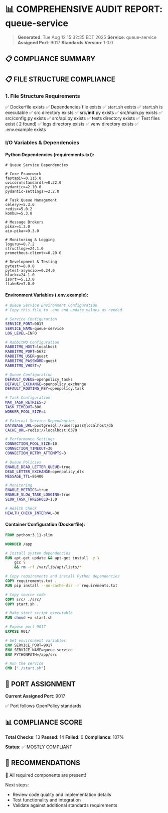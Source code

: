 # 📊 COMPREHENSIVE AUDIT REPORT: queue-service

> **Generated**: Tue Aug 12 15:32:35 EDT 2025
> **Service**: queue-service
> **Assigned Port**: 9017
> **Standards Version**: 1.0.0

## 📋 COMPLIANCE SUMMARY

## 📋 FILE STRUCTURE COMPLIANCE

### 1. File Structure Requirements

✅ Dockerfile exists
✅ Dependencies file exists
✅ start.sh exists
✅ start.sh is executable
✅ src directory exists
✅ src/__init__.py exists
✅ src/main.py exists
✅ src/config.py exists
✅ src/api.py exists
✅ tests directory exists
✅ Test files exist (       2 found)
✅ logs directory exists
✅ venv directory exists
✅ .env.example exists

### I/O Variables & Dependencies

#### Python Dependencies (requirements.txt):
```
# Queue Service Dependencies

# Core Framework
fastapi>=0.115.0
uvicorn[standard]>=0.32.0
pydantic>=2.10.0
pydantic-settings>=2.2.0

# Task Queue Management
celery>=5.3.6
redis>=5.0.2
kombu>=5.3.0

# Message Brokers
pika>=1.3.0
aio-pika>=9.3.0

# Monitoring & Logging
loguru>=0.7.2
structlog>=24.1.0
prometheus-client>=0.20.0

# Development & Testing
pytest>=8.0.0
pytest-asyncio>=0.24.0
black>=24.1.0
isort>=5.13.0
flake8>=7.0.0
```

#### Environment Variables (.env.example):
```bash
# Queue Service Environment Configuration
# Copy this file to .env and update values as needed

# Service Configuration
SERVICE_PORT=9017
SERVICE_NAME=queue-service
LOG_LEVEL=INFO

# RabbitMQ Configuration
RABBITMQ_HOST=localhost
RABBITMQ_PORT=5672
RABBITMQ_USER=guest
RABBITMQ_PASSWORD=guest
RABBITMQ_VHOST=/

# Queue Configuration
DEFAULT_QUEUE=openpolicy_tasks
DEFAULT_EXCHANGE=openpolicy_exchange
DEFAULT_ROUTING_KEY=openpolicy.task

# Task Configuration
MAX_TASK_RETRIES=3
TASK_TIMEOUT=300
WORKER_POOL_SIZE=4

# External Service Dependencies
DATABASE_URL=postgresql://user:pass@localhost/db
CACHE_URL=redis://localhost:6379

# Performance Settings
CONNECTION_POOL_SIZE=10
CONNECTION_TIMEOUT=30
CONNECTION_RETRY_ATTEMPTS=3

# Queue Policies
ENABLE_DEAD_LETTER_QUEUE=true
DEAD_LETTER_EXCHANGE=openpolicy_dlx
MESSAGE_TTL=86400

# Monitoring
ENABLE_METRICS=true
ENABLE_SLOW_TASK_LOGGING=true
SLOW_TASK_THRESHOLD=1.0

# Health Check
HEALTH_CHECK_INTERVAL=30
```

#### Container Configuration (Dockerfile):
```dockerfile
FROM python:3.11-slim

WORKDIR /app

# Install system dependencies
RUN apt-get update && apt-get install -y \
    gcc \
    && rm -rf /var/lib/apt/lists/*

# Copy requirements and install Python dependencies
COPY requirements.txt .
RUN pip install --no-cache-dir -r requirements.txt

# Copy source code
COPY src/ ./src/
COPY start.sh .

# Make start script executable
RUN chmod +x start.sh

# Expose port 9017
EXPOSE 9017

# Set environment variables
ENV SERVICE_PORT=9017
ENV SERVICE_NAME=queue-service
ENV PYTHONPATH=/app/src

# Run the service
CMD ["./start.sh"]
```

## 🔌 PORT ASSIGNMENT

**Current Assigned Port**: 9017

✅ Port follows OpenPolicy standards

## 📊 COMPLIANCE SCORE

**Total Checks**: 13
**Passed**: 14
**Failed**: 0
**Compliance**: 107%

**Status**: ✅ MOSTLY COMPLIANT

## 🚀 RECOMMENDATIONS

🎉 All required components are present!

Next steps:
- Review code quality and implementation details
- Test functionality and integration
- Validate against additional standards requirements

